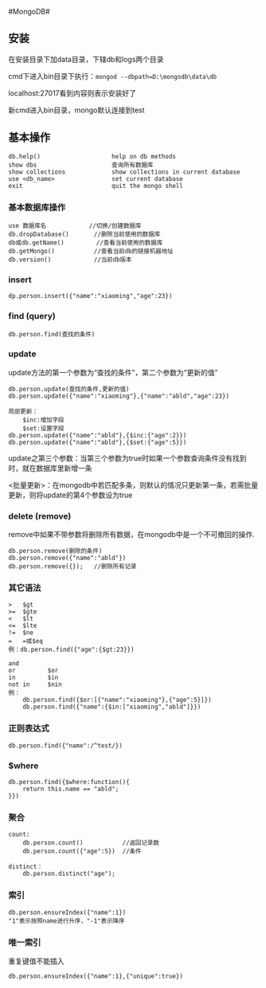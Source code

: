 #MongoDB#
## 安装 ##
在安装目录下加data目录，下辖db和logs两个目录

cmd下进入bin目录下执行：`mongod --dbpath=D:\mongodb\data\db`

localhost:27017看到内容则表示安装好了

新cmd进入bin目录，mongo默认连接到test

## 基本操作 ##
    db.help()                    help on db methods
    show dbs                     查询所有数据库
    show collections             show collections in current database
    use <db_name>                set current database
    exit                         quit the mongo shell

### 基本数据库操作 ###
	use 数据库名			//切换/创建数据库
	db.dropDatabase()		//删除当前使用的数据库
	db或db.getName()			//查看当前使用的数据库
	db.getMongo()			//查看当前db的链接机器地址
	db.version()			//当前db版本

### insert ###
	dp.person.insert({"name":"xiaoming","age":23})

### find (query) ###
	db.person.find(查找的条件)

### update ###
update方法的第一个参数为“查找的条件”，第二个参数为“更新的值”

	db.person.update(查找的条件,更新的值)
	db.person.update({"name":"xiaoming"},{"name":"abld","age":23})

	局部更新：
		$inc:增加字段
		$set:设置字段
	db.person.update({"name":"abld"},{$inc:{"age":2}})
	db.person.update({"name":"abld"},{$set:{"age":5}})

update之第三个参数：当第三个参数为true时如果一个参数查询条件没有找到时，就在数据库里新增一条

<批量更新>：在mongodb中若匹配多条，则默认的情况只更新第一条，若需批量更新，则将update的第4个参数设为true

### delete (remove) ###
remove中如果不带参数将删除所有数据，在mongodb中是一个不可撤回的操作.

	db.person.remove(删除的条件)
	db.person.remove({"name":"abld"})
	db.person.remove({});	//删除所有记录

### 其它语法 ###
	>   $gt
	>=  $gte
	<   $lt
	<=  $lte
	!=  $ne
	=   =或$eq  
	例：db.person.find({"age":{$gt:23}})	

	and	  
	or         $or
	in		   $in
	not in	   $nin
	例： 
		db.person.find({$or:[{"name":"xiaoming"},{"age":5}]})
	    db.person.find({"name":{$in:["xiaoming","abld"]}})
### 正则表达式 ###
	db.person.find({"name":/^test/})

### $where ###
	db.person.find({$where:function(){
		return this.name == "abld";
	}})

### 聚合 ###
	count:
		db.person.count()			//返回记录数
		db.person.count({"age":5})	//条件

	distinct：
		db.person.distinct("age");

### 索引 ###
	db.person.ensureIndex({"name":1})
	"1"表示按照name进行升序，"-1"表示降序

### 唯一索引 ###
重复键值不能插入

	db.person.ensureIndex({"name":1},{"unique":true})





















